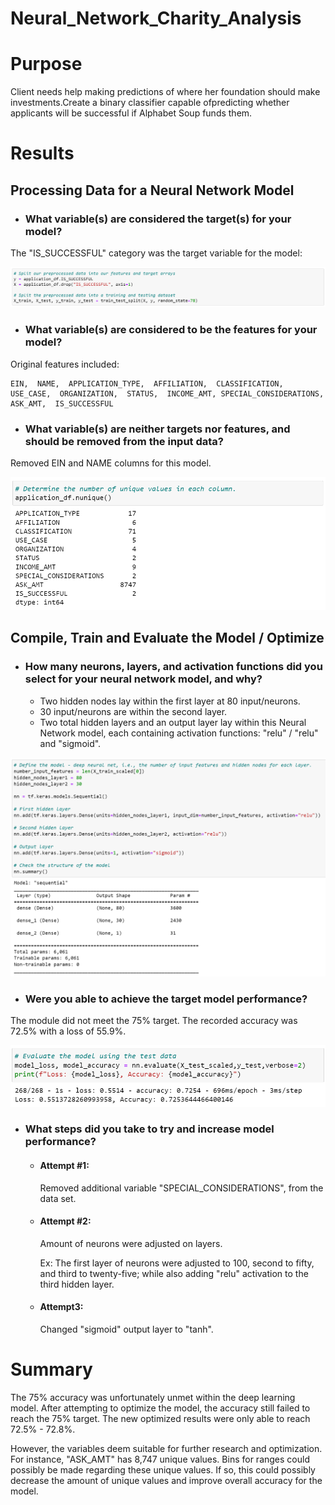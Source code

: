 # Neural_Network_Charity_Analysis

# Purpose

Client needs help making predictions of where her foundation should make investments.Create a binary classifier capable ofpredicting whether applicants will be successful if Alphabet Soup funds them.

# Results

## Processing Data for a Neural Network Model

- ### What variable(s) are considered the target(s) for your model?

The "IS_SUCCESSFUL" category was the target variable for the model:
        
![split.png](images/split.png)
  
- ### What variable(s) are considered to be the features for your model?

 Original features included: 
 
    EIN,  NAME,  APPLICATION_TYPE,  AFFILIATION,  CLASSIFICATION, USE_CASE,  ORGANIZATION,  STATUS,  INCOME_AMT, SPECIAL_CONSIDERATIONS,  ASK_AMT,  IS_SUCCESSFUL
                      
- ### What variable(s) are neither targets nor features, and should be removed from the input data?

Removed EIN and NAME columns for this model.
          
 ![unique.png](images/unique.png)

## Compile, Train and Evaluate the Model / Optimize

- ### How many neurons, layers, and activation functions did you select for your neural network model, and why?

     -  Two hidden nodes lay within the first layer at 80 input/neurons.
     - 30 input/neurons are within the second layer.
     - Two total hidden layers and an output layer lay within this Neural Network                model, each containing activation functions: "relu" / "relu" and "sigmoid". 

![layer.png](images/layer.png)

- ### Were you able to achieve the target model performance?

The module did not meet the 75% target. The recorded accuracy was 72.5% with a loss of 55.9%.

![eval.png](images/eval.png)

- ### What steps did you take to try and increase model performance?

     - #### Attempt #1: 
        Removed additional variable "SPECIAL_CONSIDERATIONS", from                               the data set.
            
     - #### Attempt #2: 
        Amount of neurons were adjusted on layers. 
                     
          Ex: The first layer of neurons were adjusted to 100,                                     second to fifty, and third to twenty-five; while also adding "relu"                       activation to the third hidden layer.
           
     - #### Attempt3: 
        Changed "sigmoid" output layer to "tanh".
            
# Summary

The 75% accuracy was unfortunately unmet within the deep learning model. After attempting to optimize the model, the accuracy still failed to reach the 75% target. The new optimized results were only able to reach 72.5% - 72.8%.

However, the variables deem suitable for further research and optimization. For instance, "ASK_AMT" has 8,747 unique values. Bins for ranges could possibly be made regarding these unique values. If so, this could possibly decrease the amount of unique values and improve overall accuracy for the model.
